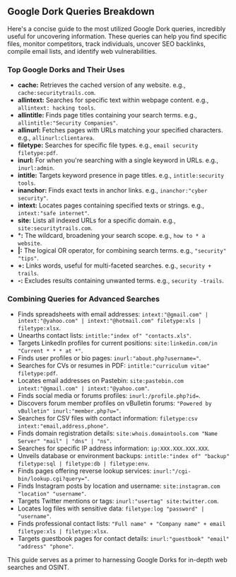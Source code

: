 ## Google Dork Queries Breakdown

Here's a concise guide to the most utilized Google Dork queries, incredibly useful for uncovering information. These queries can help you find specific files, monitor competitors, track individuals, uncover SEO backlinks, compile email lists, and identify web vulnerabilities.

### Top Google Dorks and Their Uses

- **cache:** Retrieves the cached version of any website. e.g., `cache:securitytrails.com`.
- **allintext:** Searches for specific text within webpage content. e.g., `allintext: hacking tools`.
- **allintitle:** Finds page titles containing your search terms. e.g., `allintitle:"Security Companies"`.
- **allinurl:** Fetches pages with URLs matching your specified characters. e.g., `allinurl:clientarea`.
- **filetype:** Searches for specific file types. e.g., `email security filetype:pdf`.
- **inurl:** For when you're searching with a single keyword in URLs. e.g., `inurl:admin`.
- **intitle:** Targets keyword presence in page titles. e.g., `intitle:security tools`.
- **inanchor:** Finds exact texts in anchor links. e.g., `inanchor:"cyber security"`.
- **intext:** Locates pages containing specified texts or strings. e.g., `intext:"safe internet"`.
- **site:** Lists all indexed URLs for a specific domain. e.g., `site:securitytrails.com`.
- ***:** The wildcard, broadening your search scope. e.g., `how to * a website`.
- **|:** The logical OR operator, for combining search terms. e.g., `"security" "tips"`.
- **+:** Links words, useful for multi-faceted searches. e.g., `security + trails`.
- **-:** Excludes results containing unwanted terms. e.g., `security -trails`.

### Combining Queries for Advanced Searches

- Finds spreadsheets with email addresses: `intext:"@gmail.com" | intext:"@yahoo.com" | intext:"@hotmail.com" filetype:xls | filetype:xlsx`.
- Unearths contact lists: `intitle:"index of" "contacts.xls"`.
- Targets LinkedIn profiles for current positions: `site:linkedin.com/in "Current * * * at *"`.
- Finds user profiles or bio pages: `inurl:"about.php?username="`.
- Searches for CVs or resumes in PDF: `intitle:"curriculum vitae" filetype:pdf`.
- Locates email addresses on Pastebin: `site:pastebin.com intext:"@gmail.com" | intext:"@yahoo.com"`.
- Finds social media or forums profiles: `inurl:/profile.php?id=`.
- Discovers forum member profiles on vBulletin forums: `"Powered by vBulletin" inurl:"member.php?u="`.
- Searches for CSV files with contact information: `filetype:csv intext:"email,address,phone"`.
- Finds domain registration details: `site:whois.domaintools.com "Name Server" "mail" | "dns" | "ns"`.
- Searches for specific IP address information: `ip:XXX.XXX.XXX.XXX`.
- Unveils database or environment backups: `intitle:"index of" "backup" filetype:sql | filetype:db | filetype:env`.
- Finds pages offering reverse lookup services: `inurl:"/cgi-bin/lookup.cgi?query="`.
- Finds Instagram posts by location and username: `site:instagram.com "location" "username"`.
- Targets Twitter mentions or tags: `inurl:"usertag" site:twitter.com`.
- Locates log files with sensitive data: `filetype:log "password" | "username"`.
- Finds professional contact lists: `"Full name" + "Company name" + email filetype:xls | filetype:xlsx`.
- Targets guestbook pages for contact details: `inurl:"guestbook" "email" "address" "phone"`.

This guide serves as a primer to harnessing Google Dorks for in-depth web searches and OSINT.
